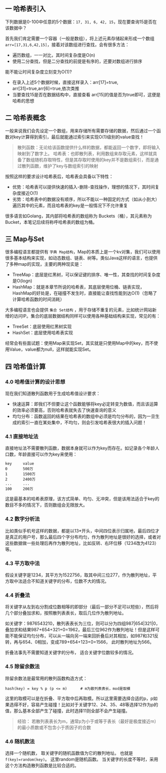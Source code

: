 ## 一 哈希表引入

下列数据是0-100中任意的5个数据：`17, 31, 6, 42, 15`，现在要查询15是否在该数据中？  

首先我们肯定需要一个容器（一般是数组），将上述元素存储起来形成一个数组`arr=[17,31,6,42,15]`，接着对该数组进行查找，会有很多方法：
- 遍历数组，一一对比，其时间复杂度是O(n)
- 使用二分查找，但是二分查找的前提是有序的，还要对数组进行排序

能不能让时间复杂度立刻变为O(1)?
- 在录入上述5个数据时候，直接这样录入：arr[17]=true, arr[31]=true,arr[6]=true,依次类推
- 当要查找15是否在数据结构中，直接查看 arr[15]的值是否为true即可，这便是哈希的思想    

## 二 哈希表概念

一般来说我们会先设定一个数组，用来存储所有需要存储的数据，然后通过一个函数对key计算得到索引，最后就能通过索引来实现O(1)级别的value查找！ 

> 散列函数：无论给该函数提供什么样的数据，都能返回一个数字，即将输入映射到了数字上。 
> 哈希表：也即散列表，利用数组来存取元素，这样就具备了数组随机存取特性，但是其存取时使用的key并不是数组索引，而是通过散列函数，维护了key与数组索引的映射 

按照这样的要求设计哈希表后，哈希表会具备以下特性：
- 优势：哈希表可以提供快速的插入-删除-查找操作，理想的情况下，其时间复杂度接近O(1)
- 劣势：哈希表中的数据没有顺序，所以不能以一种固定的方式（如从小到大）遍历其中的元素，而且哈希表的key是一般情况下不允许重复

很多语言如Golang，其内部将哈希表的数组称为 Buckets（桶），其元素称为 Bucket，本笔记后续将称呼哈希表的数组为桶。 

## 三 Map与Set

很多编程语言都提供有 `字典 Map结构`，Map的本质上是一个kv对集，我们可以使用很多基本结构来实现，如动态数组、链表、树等。类似Java这样的语言，也提供了多种map的实现，主要的两种现实是：
- TreeMap：底层是红黑树，可以保证键的排序、唯一性，其查找的时间复杂度是O(logn)
- HashMap：就是本章节所说的哈希表，其底层使用位桶、链表实现，HashMap的好处是，在碰撞不发生时，直接能让查找性能到达O(1)（忽略了计算哈希函数的时间消耗）

大多编程语言也会提供 `集合 Set结构` ，用于存储不重复的元素，比如统计网站新增的访问IP。集合的底层数据结构同样可以使用各种基础结构来实现，常见的有：
- TreeSet：底层使用红黑树实现
- HashSet：底层使用哈希表实现

经常会有些面试题：使用Map来实现Set，其实就是只使用Map中的key，而不使用Value，value都为null，这样就能实现Set。  

## 四 哈希值计算

### 4.0 哈希值计算的设计思想

现在我们知道散列函数用于生成哈希值设计要求：
- 快速运算：即我们不但要让这个函数能够将key必定转变为数值，而且该运算的效率必须要高，否则哈希表就失去了快速查询的意义
- 均匀分布：函数返回的结果在哈希表的数组中必须是均匀分布的，因为一旦生成的索引一直在某处集中，不均匀，则会引发哈希表很大的插入问题！

### 4.1 直接地址法

直接地址法不需要散列函数，数据本身就可以作为key而存在。如记录各个年龄人口数，年龄直接可以作为key来使用：
```
key     value
0       500万
1       1500万
2       2400万
...     ...
100     200万
```
这是最基本的哈希表原理，该方式简单、均匀、无冲突，但是该用法适合于key的数目不多的情况下，否则数组会无限放大。

### 4.2 数字分析法

比如类似手机号这样的数据，都是以13*开头，中间四位表示归属地，最后四位才是真正的用户号，那么最后四个字分布均匀，作为散列地址是很好的选择，或者对这些数据做一些处理后再作为散列地址，比如反转、右环位移（1234改为4123）等。 

### 4.3 平方取中法

假设关键字是1234，其平方为1522756，取其中间三位277，作为散列地址，平方取中法适合不知道关键字的分布，位数不大的情况。 

### 4.4 折叠法

将关键字从左到右分割成位数相等的即部分（最后一部分不足可以短些），然后将几个部分叠加求和，按照散列表表长，取后几位作为散列地址。  

如关键字：9876543210，散列表表长为三位，则可以分为四组987|654|321|0，叠加求和结果987+654+321+0=1962，最后三位962作为散列地址！但是这样可能不能保证均匀分布，可以从一端向另一端来回折叠后对其相加，如987和321反转，再与654、0相加，变成789+654+123+0=1566， 此时散列地址为566。  

折叠法事先不需要知道关键字的分布， 适合关键字位数较多的情况。

### 4.5 除留余数法

除留余数法是最常用的散列函数构造方式：
```
hash(key) = key % p (p <= m)      # m为散列表表长，mod是取模
```

这里的取模可以是在折叠、平方取中后再取模。所以这里需要选择合适的p，p如果选得不好，容易产生碰撞！比如对于关键字12、24、35、48等选择12作为p的值，那么基本全部产生了碰撞，此时选择11则全部不会产生碰撞。  

> 经验： 若散列表表长为m，通常p为小于或等于表长（最好是极度接近m）的最小质数或不包含小于质因子的合数

### 4.6 随机数法

选择一个随机数， 取关键字的随机函数值为它的散列地址。 也就是`f(key)=random(key)`。 这里random是随机函数。 当关键字的长度不等时，采用这个方法构造散列函数是比较合适的。  